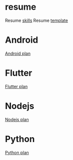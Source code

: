 # resume

Resume [skills](/docs/resume_plan.md)
Resume [template](https://szhangbiao.github.io/resume/)

# Android

[Android plan](/docs/android_plan.md)

# Flutter

[Flutter plan](/docs/flutter_plan.md)

# Nodejs

[Nodejs plan](/docs/nodejs_plan.md)

# Python

[Python plan](/docs/python_plan.md)
